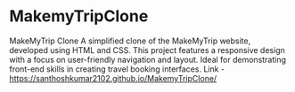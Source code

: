 # MakemyTripClone
MakeMyTrip Clone  A simplified clone of the MakeMyTrip website, developed using HTML and CSS. This project features a responsive design with a focus on user-friendly navigation and layout. Ideal for demonstrating front-end skills in creating travel booking interfaces.
Link - https://santhoshkumar2102.github.io/MakemyTripClone/
